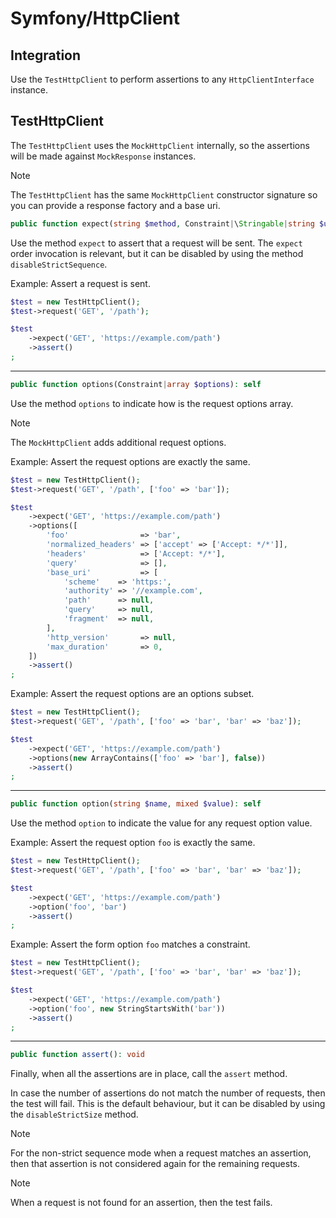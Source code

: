 # Symfony/HttpClient

## Integration

Use the `TestHttpClient` to perform assertions to any `HttpClientInterface` instance.

## TestHttpClient

The `TestHttpClient` uses the `MockHttpClient` internally, so the assertions will be made against `MockResponse`
instances.

> [!NOTE]
> The `TestHttpClient` has the same `MockHttpClient` constructor signature so you can provide a response factory and
> a base uri.


```php
public function expect(string $method, Constraint|\Stringable|string $uri): self
```

Use the method `expect` to assert that a request will be sent. The `expect` order invocation is relevant,
but it can be disabled by using the method `disableStrictSequence`.

Example: Assert a request is sent.

```php
$test = new TestHttpClient();
$test->request('GET', '/path');

$test
    ->expect('GET', 'https://example.com/path')
    ->assert()
;
```

---

```php
public function options(Constraint|array $options): self
```

Use the method `options` to indicate how is the request options array.

> [!NOTE]
> The `MockHttpClient` adds additional request options.


Example: Assert the request options are exactly the same.

```php
$test = new TestHttpClient();
$test->request('GET', '/path', ['foo' => 'bar']);

$test
    ->expect('GET', 'https://example.com/path')
    ->options([
        'foo'                => 'bar',
        'normalized_headers' => ['accept' => ['Accept: */*']],
        'headers'            => ['Accept: */*'],
        'query'              => [],
        'base_uri'           => [
            'scheme'    => 'https:',
            'authority' => '//example.com',
            'path'      => null,
            'query'     => null,
            'fragment'  => null,
        ],
        'http_version'       => null,
        'max_duration'       => 0,
    ])
    ->assert()
;
```

Example: Assert the request options are an options subset.

```php
$test = new TestHttpClient();
$test->request('GET', '/path', ['foo' => 'bar', 'bar' => 'baz']);

$test
    ->expect('GET', 'https://example.com/path')
    ->options(new ArrayContains(['foo' => 'bar'], false))
    ->assert()
;
```

---

```php
public function option(string $name, mixed $value): self
```

Use the method `option` to indicate the value for any request option value.

Example: Assert the request option `foo` is exactly the same.

```php
$test = new TestHttpClient();
$test->request('GET', '/path', ['foo' => 'bar', 'bar' => 'baz']);

$test
    ->expect('GET', 'https://example.com/path')
    ->option('foo', 'bar')
    ->assert()
;
```

Example: Assert the form option `foo` matches a constraint.

```php
$test = new TestHttpClient();
$test->request('GET', '/path', ['foo' => 'bar', 'bar' => 'baz']);

$test
    ->expect('GET', 'https://example.com/path')
    ->option('foo', new StringStartsWith('bar'))
    ->assert()
;
```

---

```php
public function assert(): void
```

Finally, when all the assertions are in place, call the `assert` method.

In case the number of assertions do not match the number of requests, then the test will fail.
This is the default behaviour, but it can be disabled by using the `disableStrictSize` method.

> [!NOTE]
> For the non-strict sequence mode when a request matches an assertion, then that assertion is not considered
> again for the remaining requests.

> [!NOTE]
> When a request is not found for an assertion, then the test fails.
